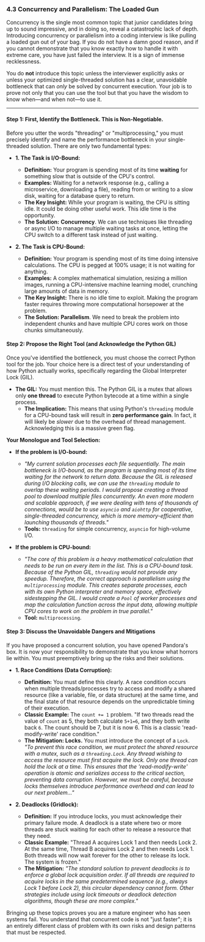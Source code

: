 ### **4.3 Concurrency and Parallelism: The Loaded Gun**

Concurrency is the single most common topic that junior candidates bring up to sound impressive, and in doing so, reveal a catastrophic lack of depth. Introducing concurrency or parallelism into a coding interview is like pulling a loaded gun out of your bag. If you do not have a damn good reason, and if you cannot demonstrate that you know exactly how to handle it with extreme care, you have just failed the interview. It is a sign of immense recklessness.

You do **not** introduce this topic unless the interviewer explicitly asks or unless your optimized single-threaded solution has a clear, unavoidable bottleneck that can *only* be solved by concurrent execution. Your job is to prove not only that you can use the tool but that you have the wisdom to know when—and when not—to use it.

---

#### **Step 1: First, Identify the Bottleneck. This is Non-Negotiable.**

Before you utter the words "threading" or "multiprocessing," you must precisely identify and name the performance bottleneck in your single-threaded solution. There are only two fundamental types:

*   **1. The Task is I/O-Bound:**
    *   **Definition:** Your program is spending most of its time **waiting** for something slow that is outside of the CPU's control.
    *   **Examples:** Waiting for a network response (e.g., calling a microservice, downloading a file), reading from or writing to a slow disk, waiting for a database query to return.
    *   **The Key Insight:** While your program is waiting, the CPU is sitting idle. It could be doing other useful work. This idle time is the opportunity.
    *   **The Solution:** **Concurrency**. We can use techniques like threading or async I/O to manage multiple waiting tasks at once, letting the CPU switch to a different task instead of just waiting.

*   **2. The Task is CPU-Bound:**
    *   **Definition:** Your program is spending most of its time doing intensive calculations. The CPU is pegged at 100% usage; it is not waiting for anything.
    *   **Examples:** A complex mathematical simulation, resizing a million images, running a CPU-intensive machine learning model, crunching large amounts of data in memory.
    *   **The Key Insight:** There is no idle time to exploit. Making the program faster requires throwing more computational horsepower at the problem.
    *   **The Solution:** **Parallelism**. We need to break the problem into independent chunks and have multiple CPU cores work on those chunks simultaneously.

#### **Step 2: Propose the Right Tool (and Acknowledge the Python GIL)**

Once you've identified the bottleneck, you must choose the correct Python tool for the job. Your choice here is a direct test of your understanding of how Python actually works, specifically regarding the Global Interpreter Lock (GIL).

*   **The GIL:** You must mention this. The Python GIL is a mutex that allows only **one thread** to execute Python bytecode at a time within a single process.
    *   **The Implication:** This means that using Python's `threading` module for a CPU-bound task will result in **zero performance gain**. In fact, it will likely be *slower* due to the overhead of thread management. Acknowledging this is a massive green flag.

**Your Monologue and Tool Selection:**

*   **If the problem is I/O-bound:**
    *   *"My current solution processes each file sequentially. The main bottleneck is I/O-bound, as the program is spending most of its time waiting for the network to return data. Because the GIL is released during I/O blocking calls, we can use the `threading` module to overlap these waiting periods. I would propose creating a thread pool to download multiple files concurrently. An even more modern and scalable approach, if we were dealing with tens of thousands of connections, would be to use `asyncio` and `aiohttp` for cooperative, single-threaded concurrency, which is more memory-efficient than launching thousands of threads."*
    *   **Tools:** `threading` for simple concurrency, `asyncio` for high-volume I/O.

*   **If the problem is CPU-bound:**
    *   *"The core of this problem is a heavy mathematical calculation that needs to be run on every item in the list. This is a CPU-bound task. Because of the Python GIL, `threading` would not provide any speedup. Therefore, the correct approach is parallelism using the `multiprocessing` module. This creates separate processes, each with its own Python interpreter and memory space, effectively sidestepping the GIL. I would create a `Pool` of worker processes and map the calculation function across the input data, allowing multiple CPU cores to work on the problem in true parallel."*
    *   **Tool:** `multiprocessing`.

#### **Step 3: Discuss the Unavoidable Dangers and Mitigations**

If you have proposed a concurrent solution, you have opened Pandora's box. It is now your responsibility to demonstrate that you know what horrors lie within. You must preemptively bring up the risks and their solutions.

*   **1. Race Conditions (Data Corruption):**
    *   **Definition:** You must define this clearly. A race condition occurs when multiple threads/processes try to access and modify a shared resource (like a variable, file, or data structure) at the same time, and the final state of that resource depends on the unpredictable timing of their execution.
    *   **Classic Example:** The `count += 1` problem. "If two threads read the value of `count` as 5, they both calculate `5+1=6`, and they both write back `6`. The count should be 7, but it is now 6. This is a classic 'read-modify-write' race condition."
    *   **The Mitigation: Locks.** You must introduce the concept of a `Lock`. *"To prevent this race condition, we must protect the shared resource with a mutex, such as a `threading.Lock`. Any thread wishing to access the resource must first acquire the lock. Only one thread can hold the lock at a time. This ensures that the 'read-modify-write' operation is atomic and serializes access to the critical section, preventing data corruption. However, we must be careful, because locks themselves introduce performance overhead and can lead to our next problem..."*

*   **2. Deadlocks (Gridlock):**
    *   **Definition:** If you introduce locks, you must acknowledge their primary failure mode. A deadlock is a state where two or more threads are stuck waiting for each other to release a resource that they need.
    *   **Classic Example:** "Thread A acquires Lock 1 and then needs Lock 2. At the same time, Thread B acquires Lock 2 and then needs Lock 1. Both threads will now wait forever for the other to release its lock. The system is frozen."
    *   **The Mitigation:** *"The standard solution to prevent deadlocks is to enforce a global lock acquisition order. If all threads are required to acquire locks in the same predetermined sequence (e.g., always Lock 1 before Lock 2), this circular dependency cannot form. Other strategies include using lock timeouts or deadlock detection algorithms, though these are more complex."*

Bringing up these topics proves you are a mature engineer who has seen systems fail. You understand that concurrent code is not "just faster"; it is an entirely different class of problem with its own risks and design patterns that must be respected.